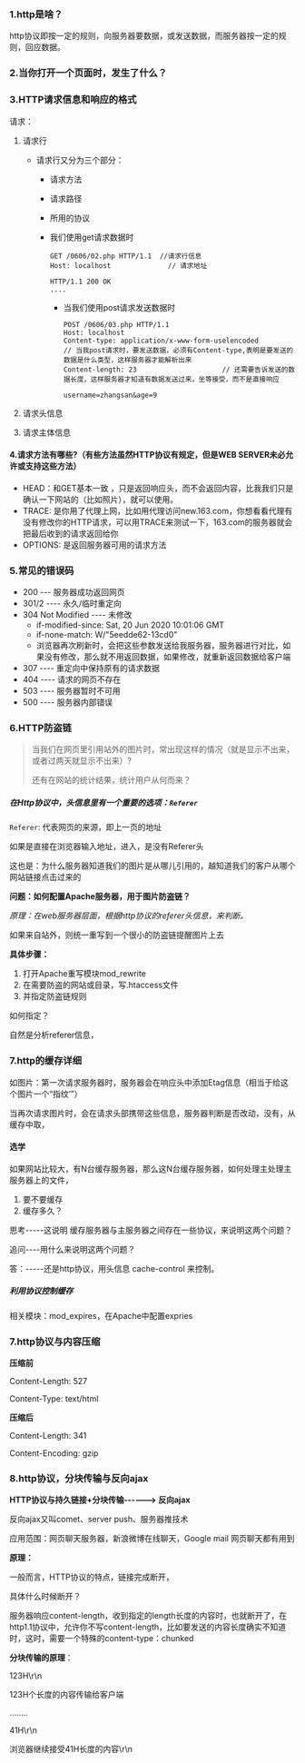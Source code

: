 ### 1.http是啥？

http协议即按一定的规则，向服务器要数据，或发送数据，而服务器按一定的规则，回应数据。



### 2.当你打开一个页面时，发生了什么？







### 3.HTTP请求信息和响应的格式

请求：

1. 请求行

   - 请求行又分为三个部分：

     - 请求方法

     - 请求路径

     - 所用的协议

     - 我们使用get请求数据时

       

       ```http
       GET /0606/02.php HTTP/1.1  //请求行信息
       Host: localhost				// 请求地址
       
       HTTP/1.1 200 OK
       ....
       ```

       - 当我们使用post请求发送数据时

         ```http
         POST /0606/03.php HTTP/1.1
         Host: localhost	
         Content-type: application/x-www-form-uselencoded               // 当我post请求时，要发送数据，必须有Content-type,表明是要发送的数据是什么类型，这样服务器才能解析出来
         Content-length: 23 					// 还需要告诉发送的数据长度，这样服务器才知道有数据发送过来，坐等接受，而不是直接响应
         
         username=zhangsan&age=9
         ```

         

2. 请求头信息

3. 请求主体信息



#### 4.请求方法有哪些?（有些方法虽然HTTP协议有规定，但是WEB SERVER未必允许或支持这些方法）

- HEAD：和GET基本一致 ，只是返回响应头，而不会返回内容，比我我们只是确认一下网站的（比如照片），就可以使用。
- TRACE: 是你用了代理上网，比如用代理访问new.163.com，你想看看代理有没有修改你的HTTP请求，可以用TRACE来测试一下，163.com的服务器就会把最后收到的请求返回给你
- OPTIONS: 是返回服务器可用的请求方法



### 5.常见的错误码

- 200  ---  服务器成功返回网页
- 301/2  ----  永久/临时重定向
- 304 Not Modified  ---- 未修改
  - if-modified-since: Sat, 20 Jun 2020 10:01:06 GMT
  - if-none-match: W/"5eedde62-13cd0"
  - 浏览器再次刷新时，会把这些参数发送给我服务器，服务器进行对比，如果没有修改，那么就不用返回数据，如果修改，就重新返回数据给客户端
- 307 ----  重定向中保持原有的请求数据
- 404 ----  请求的网页不存在
- 503 ----  服务器暂时不可用
- 500 ----  服务器内部错误



### 6.HTTP防盗链

> 当我们在网页里引用站外的图片时，常出现这样的情况（就是显示不出来，或者过两天就显示不出来）?
>
> 还有在网站的统计结果，统计用户从何而来？

##### 在Http协议中，头信息里有一个重要的选项：`Referer`

`Referer`: 代表网页的来源，即上一页的地址

如果是直接在浏览器输入地址，进入，是没有Referer头

这也是：为什么服务器知道我们的图片是从哪儿引用的，越知道我们的客户从哪个网站链接点击过来的

**问题：如何配置Apache服务器，用于图片防盗链？**

*原理：在web服务器层面，根据http协议的referer头信息，来判断。*

如果来自站外，则统一重写到一个很小的防盗链提醒图片上去



**具体步骤：**

1. 打开Apache重写模块mod_rewrite
2. 在需要防盗的网站或目录，写.htaccess文件
3. 并指定防盗链规则

如何指定？

自然是分析referer信息，



### 7.http的缓存详细

如图片：第一次请求服务器时，服务器会在响应头中添加Etag信息（相当于给这个图片一个“指纹’”）

当再次请求图片时，会在请求头部携带这些信息，服务器判断是否改动，没有，从缓存中取，

#### 选学

如果网站比较大，有N台缓存服务器，那么这N台缓存服务器，如何处理主处理主服务器上的文件，

1. 要不要缓存
2. 缓存多久？



思考-----这说明 缓存服务器与主服务器之间存在一些协议，来说明这两个问题？

追问----用什么来说明这两个问题？

答：-----还是http协议，用头信息 cache-control 来控制。

##### 利用协议控制缓存

相关模块：mod_expires，在Apache中配置expries



###  7.http协议与内容压缩

**压缩前**

Content-Length: 527

Content-Type: text/html

**压缩后**

Content-Length: 341

Content-Encoding: gzip



### 8.http协议，分块传输与反向ajax

**HTTP协议与持久链接+分块传输------>  反向ajax**

反向ajax又叫comet、server push、服务器推技术



应用范围：网页聊天服务器，新浪微博在线聊天，Google mail 网页聊天都有用到

**原理：**

一般而言，HTTP协议的特点，链接完成断开，

具体什么时候断开？

服务器响应content-length，收到指定的length长度的内容时，也就断开了，在http1.1协议中，允许你不写content-length，比如要发送的内容长度确实不知道时，这时，需要一个特殊的content-type：chunked



**分块传输的原理**：

123H\r\n

123H个长度的内容传输给客户端 

........

41H\r\n

浏览器继续接受41H长度的内容\r\n
